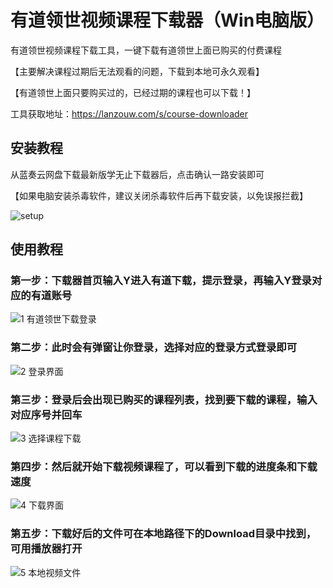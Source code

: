 # 有道领世视频课程下载器（Win电脑版）

有道领世视频课程下载工具，一键下载有道领世上面已购买的付费课程

【主要解决课程过期后无法观看的问题，下载到本地可永久观看】

【有道领世上面只要购买过的，已经过期的课程也可以下载！】

工具获取地址：https://lanzouw.com/s/course-downloader

## 安装教程
从蓝奏云网盘下载最新版学无止下载器后，点击确认一路安装即可

【如果电脑安装杀毒软件，建议关闭杀毒软件后再下载安装，以免误报拦截】

![setup](https://github.com/PyJun/xuelang_downlaoder/assets/39453044/32134058-2a36-4966-a519-1d4d82b2c347)


## 使用教程
### 第一步：下载器首页输入Y进入有道下载，提示登录，再输入Y登录对应的有道账号
![1  有道领世下载登录](https://github.com/PyJun/ydshengxue_downloader/assets/39453044/d5293317-ea64-4b4e-88ca-38f43d88336e)
### 第二步：此时会有弹窗让你登录，选择对应的登录方式登录即可
![2  登录界面](https://github.com/PyJun/ydshengxue_downloader/assets/39453044/eee99955-7d6f-4b8d-8254-000b38715a6f)
### 第三步：登录后会出现已购买的课程列表，找到要下载的课程，输入对应序号并回车
![3  选择课程下载](https://github.com/PyJun/ydshengxue_downloader/assets/39453044/8136b4a6-f2c7-4a8c-8d5c-ab4df5100ca8)
### 第四步：然后就开始下载视频课程了，可以看到下载的进度条和下载速度
![4  下载界面](https://github.com/PyJun/ydshengxue_downloader/assets/39453044/2c7e9ab1-0460-421d-ba21-509fe65976ff)
### 第五步：下载好后的文件可在本地路径下的Download目录中找到，可用播放器打开
![5  本地视频文件](https://github.com/PyJun/ydshengxue_downloader/assets/39453044/f2c1c53c-49ac-4148-88f6-2cb8a61c3c7c)

